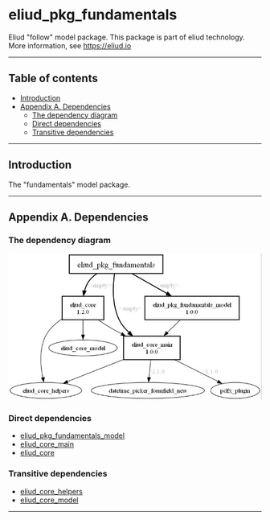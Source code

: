 # eliud_pkg_fundamentals

Eliud "follow" model package. 
This package is part of eliud technology. More information, see https://eliud.io

---

## Table of contents

<!-- toc -->

- [Introduction](#introduction)
- [Appendix A. Dependencies](#appendix-a-dependencies)
  * [The dependency diagram](#the-dependency-diagram)
  * [Direct dependencies](#direct-dependencies)
  * [Transitive dependencies](#transitive-dependencies)

<!-- tocstop -->

---

## Introduction

The "fundamentals" model package.

---

## Appendix A. Dependencies

### The dependency diagram

![Dependency diagram](https://github.com/eliudio/eliud_pkg_fundamentals/raw/main/depends.jpg)

<!-- dependencies -->

### Direct dependencies
- [eliud_pkg_fundamentals_model](https://pub.dev/packages/eliud_pkg_fundamentals_model)
- [eliud_core_main](https://pub.dev/packages/eliud_core_main)
- [eliud_core](https://pub.dev/packages/eliud_core)

### Transitive dependencies
- [eliud_core_helpers](https://pub.dev/packages/eliud_core_helpers)
- [eliud_core_model](https://pub.dev/packages/eliud_core_model)

<!-- dependenciesstop -->

---
